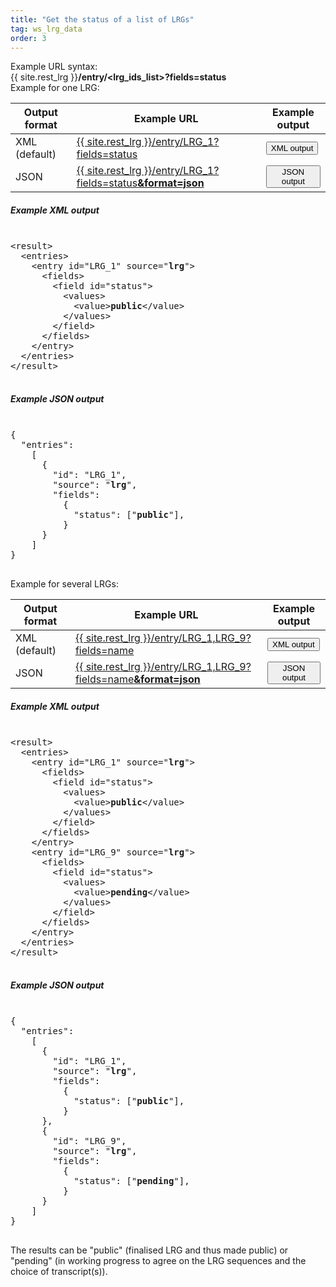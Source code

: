 ```yaml
---
title: "Get the status of a list of LRGs"
tag: ws_lrg_data
order: 3
---
```



<div class="clearfix margin-top-20">
  <div class="left bold_font margin-right-10">Example URL syntax: </div> 
  <div class="left" style="font-weight:normal">
    {{ site.rest_lrg }}<b>/entry/<span class="lrg_purple">&lt;lrg_ids_list&gt;</span>?fields=<span class="lrg_blue">status</span></b>
  </div>
</div>


<div class="ws_example_title bold_font">Example for one LRG:</div>
<div class="ws_example_content">
  <table class="table table-lrg">
    <thead>
      <tr>
        <th>Output format</th>
        <th>Example URL</th>
        <th>Example output</th>
      </tr>
    </thead>
    <tbody>
      <tr>
        <td>XML <span class="smaller-font">(default)</span></td>
        <td>
          <a href="{{ site.rest_lrg }}/entry/LRG_1?fields=status" target="_blank">{{ site.rest_lrg }}/entry/LRG_1?fields=status</a>
        </td>
        <td>
          <button class="btn btn-primary btn-xs" onclick="javascript:show_output('lrg_status_search','xml')">XML output</button>
        </td>
      </tr>
      <tr>
        <td>JSON</td>
        <td>
          <a href="{{ site.rest_lrg }}/entry/LRG_1?fields=status&format=json" target="_blank">{{ site.rest_lrg }}/entry/LRG_1?fields=status<b>&format=json</b></a>
        </td>
        <td>
          <button class="btn btn-primary btn-xs" onclick="javascript:show_output('lrg_status_search','json')">JSON output</button>
        </td>
      </tr>
    </tbody>   
  </table>

  <div id="lrg_status_search">
    <div class="output_example" id="lrg_status_search_xml">
      <div class="clearfix">
        <div class="left"><h5>Example XML output</h5></div>
        <div class="right close-button icon-close close-icon-0" style="padding:2px;width:auto" title="Close this panel" onclick="javascript:$('#lrg_status_search_xml').hide()"></div>
      </div>
      <pre>
&lt;result>
  &lt;entries>
    &lt;entry id="<span class="lrg_purple bold_font">LRG_1</span>" source="<b>lrg</b>">
      &lt;fields>
        &lt;field id="<span class="lrg_blue bold_font">status</span>">
          &lt;values>
            &lt;value><b>public</b>&lt;/value>
          &lt;/values>
        &lt;/field>
      &lt;/fields>
    &lt;/entry>
  &lt;/entries>
&lt;/result>
      </pre>
    </div>
    <div class="output_example" id="lrg_status_search_json">
      <div class="clearfix">
        <div class="left"><h5>Example JSON output</h5></div>
        <div class="right close-button icon-close close-icon-0" style="padding:2px;width:auto" title="Close this panel" onclick="javascript:$('#lrg_status_search_json').hide()"></div>
      </div>
      <pre>
{
  "entries": 
    [
      {
        "id": "<span class="lrg_purple bold_font">LRG_1</span>",
        "source": "<b>lrg</b>",
        "fields": 
          {
            "<span class="lrg_blue bold_font">status</span>": ["<b>public</b>"],
          }
      }
    ]
}
      </pre>
    </div>
  </div>
</div>


<div class="ws_example_title bold_font">Example for several LRGs:</div>
<div class="ws_example_content">
  <table class="table table-lrg">
    <thead>
      <tr>
        <th>Output format</th>
        <th>Example URL</th>
        <th>Example output</th>
      </tr>
    </thead>
    <tbody>
      <tr>
        <td>XML <span class="smaller-font">(default)</span></td>
        <td>
          <a href="{{ site.rest_lrg }}/entry/LRG_1,LRG_9?fields=name" target="_blank">{{ site.rest_lrg }}/entry/LRG_1,LRG_9?fields=name</a>
        </td>
        <td>
          <button class="btn btn-primary btn-xs" onclick="javascript:show_output('lrg_status_multi_search','xml')">XML output</button>
        </td>
      </tr>
      <tr>
        <td>JSON</td>
        <td>
          <a href="{{ site.rest_lrg }}/entry/LRG_1,LRG_9?fields=name&format=json" target="_blank">{{ site.rest_lrg }}/entry/LRG_1,LRG_9?fields=name<b>&format=json</b></a>
        </td>
        <td>
          <button class="btn btn-primary btn-xs" onclick="javascript:show_output('lrg_status_multi_search','json')">JSON output</button>
        </td>
      </tr>
    </tbody>   
  </table>

  <div id="lrg_status_multi_search">
    <div class="output_example" id="lrg_status_multi_search_xml">
      <div class="clearfix">
        <div class="left"><h5>Example XML output</h5></div>
        <div class="right close-button icon-close close-icon-0" style="padding:2px;width:auto" title="Close this panel" onclick="javascript:$('#lrg_status_multi_search_xml').hide()"></div>
      </div>
      <pre>
&lt;result>
  &lt;entries>
    &lt;entry id="<span class="lrg_purple bold_font">LRG_1</span>" source="<b>lrg</b>">
      &lt;fields>
        &lt;field id="<span class="lrg_blue bold_font">status</span>">
          &lt;values>
            &lt;value><b>public</b>&lt;/value>
          &lt;/values>
        &lt;/field>
      &lt;/fields>
    &lt;/entry>
    &lt;entry id="<span class="lrg_purple bold_font">LRG_9</span>" source="<b>lrg</b>">
      &lt;fields>
        &lt;field id="<span class="lrg_blue bold_font">status</span>">
          &lt;values>
            &lt;value><b>pending</b>&lt;/value>
          &lt;/values>
        &lt;/field>
      &lt;/fields>
    &lt;/entry>
  &lt;/entries>
&lt;/result>
      </pre>
    </div>
    <div class="output_example" id="lrg_status_multi_search_json">
      <div class="clearfix">
        <div class="left"><h5>Example JSON output</h5></div>
        <div class="right close-button icon-close close-icon-0" style="padding:2px;width:auto" title="Close this panel" onclick="javascript:$('#lrg_status_multi_search_json').hide()"></div>
      </div>
      <pre>
{
  "entries": 
    [
      {
        "id": "<span class="lrg_purple bold_font">LRG_1</span>",
        "source": "<b>lrg</b>",
        "fields": 
          {
            "<span class="lrg_blue bold_font">status</span>": ["<b>public</b>"],
          }
      },
      {
        "id": "<span class="lrg_purple bold_font">LRG_9</span>",
        "source": "<b>lrg</b>",
        "fields": 
          {
            "<span class="lrg_blue bold_font">status</span>": ["<b>pending</b>"],
          }
      }
    ]
}
      </pre>
    </div>
  </div>

  <div class="ws_example_title">
    The results can be "public" (finalised LRG and thus made public) or "pending" (in working progress to agree on the LRG sequences and the choice of transcript(s)).
  </div>

</div>